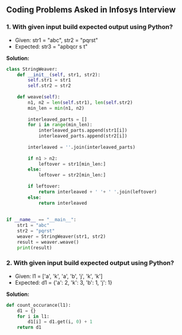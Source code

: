 ## Coding Problems Asked in Infosys Interview

### 1. With given input build expected output using Python?
- Given: str1 = "abc", str2 = "pqrst"
- Expected: str3 = "apbqcr s t"

**Solution:**
```python
class StringWeaver:
    def __init__(self, str1, str2):
        self.str1 = str1
        self.str2 = str2
        
    def weave(self):
        n1, n2 = len(self.str1), len(self.str2)
        min_len = min(n1, n2)
        
        interleaved_parts = []
        for i in range(min_len):
            interleaved_parts.append(str1[i])
            interleaved_parts.append(str2[i])
        
        interleaved = ''.join(interleaved_parts)
        
        if n1 > n2:
            leftover = str1[min_len:]
        else:
            leftover = str2[min_len:]
            
        if leftover:
            return interleaved + ' '+ ' '.join(leftover)
        else:
            return interleaved
        
        
if __name__ == "__main__":
    str1 = "abc"
    str2 = "pqrst"
    weaver = StringWeaver(str1, str2)
    result = weaver.weave()
    print(result)
```

### 2. With given input build expected output using Python?
- Given: l1 = ['a', 'k', 'a', 'b', 'j', 'k', 'k']
- Expected: d1 = {'a': 2, 'k': 3, 'b': 1, 'j': 1}

**Solution:**
```python
def count_occurance(l1):
    d1 = {}
    for i in l1:
        d1[i] = d1.get(i, 0) + 1
    return d1
```
